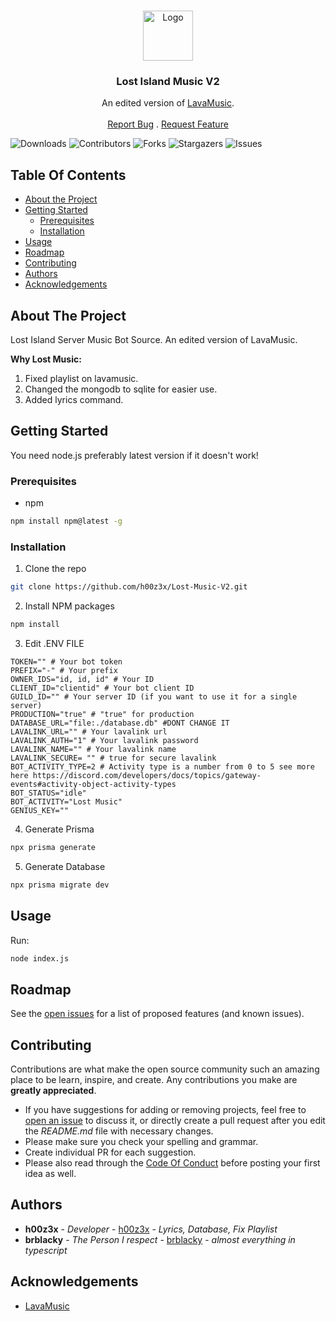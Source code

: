 <br/>
<p align="center">
  <a href="https://github.com/h00z3x/Lost-Music-V2">
    <img src="https://cdn.discordapp.com/icons/1015701743583113247/af60925b2ade41e55f3f14b11f00dde0.webp?size=1024" alt="Logo" width="80" height="80">
  </a>

<h3 align="center">Lost Island Music V2</h3>

  <p align="center">
    An edited version of <a href="https://github.com/brblacky/lavamusic">LavaMusic</a>.
    <br/>
    <br/>
    <a href="https://github.com/h00z3x/Lost-Music-V2/issues">Report Bug</a>
    .
    <a href="https://github.com/h00z3x/Lost-Music-V2/issues">Request Feature</a>
  </p>
</p>

![Downloads](https://img.shields.io/github/downloads/h00z3x/Lost-Music-V2/total) ![Contributors](https://img.shields.io/github/contributors/h00z3x/Lost-Music-V2?color=dark-green) ![Forks](https://img.shields.io/github/forks/h00z3x/Lost-Music-V2?style=social) ![Stargazers](https://img.shields.io/github/stars/h00z3x/Lost-Music-V2?style=social) ![Issues](https://img.shields.io/github/issues/h00z3x/Lost-Music-V2)

## Table Of Contents

* [About the Project](#about-the-project)
* [Getting Started](#getting-started)
    * [Prerequisites](#prerequisites)
    * [Installation](#installation)
* [Usage](#usage)
* [Roadmap](#roadmap)
* [Contributing](#contributing)
* [Authors](#authors)
* [Acknowledgements](#acknowledgements)

## About The Project

Lost Island Server Music Bot Source. An edited version of LavaMusic.

**Why Lost Music:**
1. Fixed playlist on lavamusic.
2. Changed the mongodb to sqlite for easier use.
3. Added lyrics command.

## Getting Started

You need node.js preferably latest version if it doesn't work!

### Prerequisites

* npm

```sh
npm install npm@latest -g
```

### Installation

1. Clone the repo

```sh
git clone https://github.com/h00z3x/Lost-Music-V2.git
```

2. Install NPM packages

```sh
npm install
```

3. Edit .ENV FILE

```dotenv
TOKEN="" # Your bot token
PREFIX="-" # Your prefix
OWNER_IDS="id, id, id" # Your ID
CLIENT_ID="clientid" # Your bot client ID
GUILD_ID="" # Your server ID (if you want to use it for a single server)
PRODUCTION="true" # "true" for production
DATABASE_URL="file:./database.db" #DONT CHANGE IT
LAVALINK_URL="" # Your lavalink url
LAVALINK_AUTH="1" # Your lavalink password
LAVALINK_NAME="" # Your lavalink name
LAVALINK_SECURE= "" # true for secure lavalink
BOT_ACTIVITY_TYPE=2 # Activity type is a number from 0 to 5 see more here https://discord.com/developers/docs/topics/gateway-events#activity-object-activity-types
BOT_STATUS="idle"
BOT_ACTIVITY="Lost Music"
GENIUS_KEY=""
```

4. Generate Prisma
```sh
npx prisma generate
```
5. Generate Database
```sh
npx prisma migrate dev
```

## Usage

Run:
```sh
node index.js
```

## Roadmap

See the [open issues](https://github.com/h00z3x/Lost-Music-V2/issues) for a list of proposed features (and known issues).

## Contributing

Contributions are what make the open source community such an amazing place to be learn, inspire, and create. Any contributions you make are **greatly appreciated**.
* If you have suggestions for adding or removing projects, feel free to [open an issue](https://github.com/h00z3x/Lost-Music-V2/issues/new) to discuss it, or directly create a pull request after you edit the *README.md* file with necessary changes.
* Please make sure you check your spelling and grammar.
* Create individual PR for each suggestion.
* Please also read through the [Code Of Conduct](https://github.com/h00z3x/Lost-Music-V2/blob/main/CODE_OF_CONDUCT.md) before posting your first idea as well.

## Authors

* **h00z3x** - *Developer* - [h00z3x](https://github.com/h00z3x/) - *Lyrics, Database, Fix Playlist*
* **brblacky** - *The Person I respect* - [brblacky](https://github.com/brblacky/) - *almost everything in typescript*

## Acknowledgements

* [LavaMusic](https://github.com/brblacky/lavamusic)